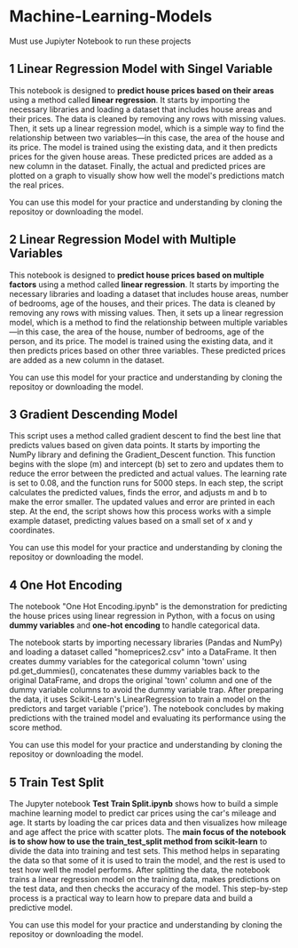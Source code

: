 # Machine-Learning-Models

Must use Jupiyter Notebook to run these projects

## 1 Linear Regression Model with Singel Variable

This notebook is designed to **predict house prices based on their areas** using a method called **linear regression**. It starts by importing the necessary libraries and loading a dataset that includes house areas and their prices. The data is cleaned by removing any rows with missing values. Then, it sets up a linear regression model, which is a simple way to find the relationship between two variables—in this case, the area of the house and its price. The model is trained using the existing data, and it then predicts prices for the given house areas. These predicted prices are added as a new column in the dataset. Finally, the actual and predicted prices are plotted on a graph to visually show how well the model's predictions match the real prices.

You can use this model for your practice and understanding by cloning the repositoy or downloading the model.


## 2 Linear Regression Model with Multiple Variables

This notebook is designed to **predict house prices based on multiple factors** using a method called **linear regression**. It starts by importing the necessary libraries and loading a dataset that includes house areas, number of bedrooms, age of the houses, and their prices. The data is cleaned by removing any rows with missing values. Then, it sets up a linear regression model, which is a method to find the relationship between multiple variables—in this case, the area of the house, number of bedrooms, age of the person, and its price. The model is trained using the existing data, and it then predicts prices based on other three variables. These predicted prices are added as a new column in the dataset. 

You can use this model for your practice and understanding by cloning the repositoy or downloading the model.


## 3 Gradient Descending Model

This script uses a method called gradient descent to find the best line that predicts values based on given data points. It starts by importing the NumPy library and defining the Gradient_Descent function. This function begins with the slope (m) and intercept (b) set to zero and updates them to reduce the error between the predicted and actual values. The learning rate is set to 0.08, and the function runs for 5000 steps. In each step, the script calculates the predicted values, finds the error, and adjusts m and b to make the error smaller. The updated values and error are printed in each step. At the end, the script shows how this process works with a simple example dataset, predicting values based on a small set of x and y coordinates.

You can use this model for your practice and understanding by cloning the repositoy or downloading the model.


## 4 One Hot Encoding

The notebook "One Hot Encoding.ipynb" is the demonstration for predicting the house prices using linear regression in Python, with a focus on using **dummy variables** and **one-hot encoding** to handle categorical data. 

The notebook starts by importing necessary libraries (Pandas and NumPy) and loading a dataset called "homeprices2.csv" into a DataFrame. It then creates dummy variables for the categorical column 'town' using pd.get_dummies(), concatenates these dummy variables back to the original DataFrame, and drops the original 'town' column and one of the dummy variable columns to avoid the dummy variable trap. After preparing the data, it uses Scikit-Learn's LinearRegression to train a model on the predictors and target variable ('price'). The notebook concludes by making predictions with the trained model and evaluating its performance using the score method.

You can use this model for your practice and understanding by cloning the repositoy or downloading the model.


## 5 Train Test Split

The Jupyter notebook **Test Train Split.ipynb** shows how to build a simple machine learning model to predict car prices using the car's mileage and age. It starts by loading the car prices data and then visualizes how mileage and age affect the price with scatter plots. The **main focus of the notebook is to show how to use the train_test_split method from scikit-learn** to divide the data into training and test sets. This method helps in separating the data so that some of it is used to train the model, and the rest is used to test how well the model performs. After splitting the data, the notebook trains a linear regression model on the training data, makes predictions on the test data, and then checks the accuracy of the model. This step-by-step process is a practical way to learn how to prepare data and build a predictive model.

You can use this model for your practice and understanding by cloning the repositoy or downloading the model.








